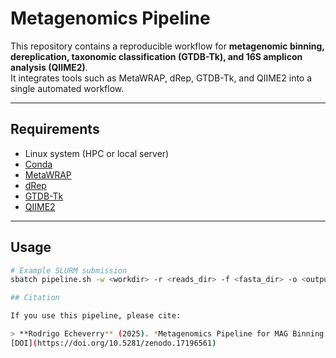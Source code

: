 # Metagenomics Pipeline

This repository contains a reproducible workflow for **metagenomic binning, dereplication, taxonomic classification (GTDB-Tk), and 16S amplicon analysis (QIIME2)**.  
It integrates tools such as MetaWRAP, dRep, GTDB-Tk, and QIIME2 into a single automated workflow.

---

## Requirements

- Linux system (HPC or local server)
- [Conda](https://docs.conda.io/projects/conda/en/latest/)
- [MetaWRAP](https://github.com/bxlab/metaWRAP)
- [dRep](https://github.com/MrOlm/drep)
- [GTDB-Tk](https://ecogenomics.github.io/GTDBTk/)
- [QIIME2](https://qiime2.org/)

---

## Usage

```bash
# Example SLURM submission
sbatch pipeline.sh -w <workdir> -r <reads_dir> -f <fasta_dir> -o <output_dir>

## Citation

If you use this pipeline, please cite:

> **Rodrigo Echeverry** (2025). *Metagenomics Pipeline for MAG Binning, Dereplication and Taxonomy.* GitHub.
[DOI](https://doi.org/10.5281/zenodo.17196561)
